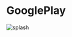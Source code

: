 # GooglePlay

![splash](https://user-images.githubusercontent.com/68853216/105612141-1ae1df80-5de0-11eb-9da9-fb0adb610773.png)
